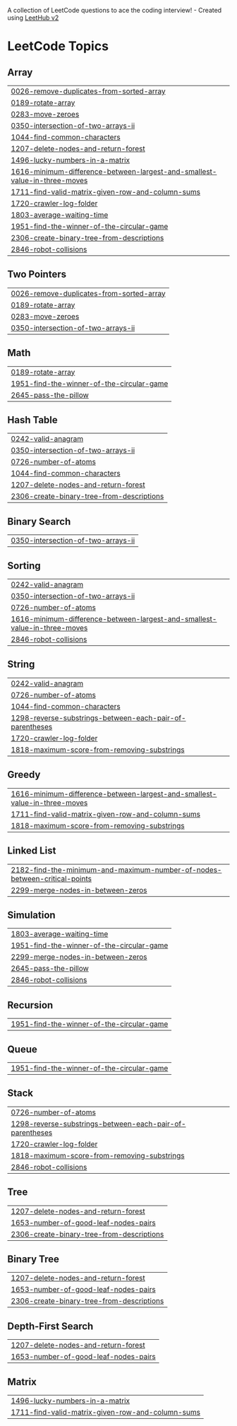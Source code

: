 A collection of LeetCode questions to ace the coding interview! - Created using [LeetHub v2](https://github.com/arunbhardwaj/LeetHub-2.0)
<!---LeetCode Topics Start-->
# LeetCode Topics
## Array
|  |
| ------- |
| [0026-remove-duplicates-from-sorted-array](https://github.com/supriyajathar/Leetcode/tree/master/0026-remove-duplicates-from-sorted-array) |
| [0189-rotate-array](https://github.com/supriyajathar/Leetcode/tree/master/0189-rotate-array) |
| [0283-move-zeroes](https://github.com/supriyajathar/Leetcode/tree/master/0283-move-zeroes) |
| [0350-intersection-of-two-arrays-ii](https://github.com/supriyajathar/Leetcode/tree/master/0350-intersection-of-two-arrays-ii) |
| [1044-find-common-characters](https://github.com/supriyajathar/Leetcode/tree/master/1044-find-common-characters) |
| [1207-delete-nodes-and-return-forest](https://github.com/supriyajathar/Leetcode/tree/master/1207-delete-nodes-and-return-forest) |
| [1496-lucky-numbers-in-a-matrix](https://github.com/supriyajathar/Leetcode/tree/master/1496-lucky-numbers-in-a-matrix) |
| [1616-minimum-difference-between-largest-and-smallest-value-in-three-moves](https://github.com/supriyajathar/Leetcode/tree/master/1616-minimum-difference-between-largest-and-smallest-value-in-three-moves) |
| [1711-find-valid-matrix-given-row-and-column-sums](https://github.com/supriyajathar/Leetcode/tree/master/1711-find-valid-matrix-given-row-and-column-sums) |
| [1720-crawler-log-folder](https://github.com/supriyajathar/Leetcode/tree/master/1720-crawler-log-folder) |
| [1803-average-waiting-time](https://github.com/supriyajathar/Leetcode/tree/master/1803-average-waiting-time) |
| [1951-find-the-winner-of-the-circular-game](https://github.com/supriyajathar/Leetcode/tree/master/1951-find-the-winner-of-the-circular-game) |
| [2306-create-binary-tree-from-descriptions](https://github.com/supriyajathar/Leetcode/tree/master/2306-create-binary-tree-from-descriptions) |
| [2846-robot-collisions](https://github.com/supriyajathar/Leetcode/tree/master/2846-robot-collisions) |
## Two Pointers
|  |
| ------- |
| [0026-remove-duplicates-from-sorted-array](https://github.com/supriyajathar/Leetcode/tree/master/0026-remove-duplicates-from-sorted-array) |
| [0189-rotate-array](https://github.com/supriyajathar/Leetcode/tree/master/0189-rotate-array) |
| [0283-move-zeroes](https://github.com/supriyajathar/Leetcode/tree/master/0283-move-zeroes) |
| [0350-intersection-of-two-arrays-ii](https://github.com/supriyajathar/Leetcode/tree/master/0350-intersection-of-two-arrays-ii) |
## Math
|  |
| ------- |
| [0189-rotate-array](https://github.com/supriyajathar/Leetcode/tree/master/0189-rotate-array) |
| [1951-find-the-winner-of-the-circular-game](https://github.com/supriyajathar/Leetcode/tree/master/1951-find-the-winner-of-the-circular-game) |
| [2645-pass-the-pillow](https://github.com/supriyajathar/Leetcode/tree/master/2645-pass-the-pillow) |
## Hash Table
|  |
| ------- |
| [0242-valid-anagram](https://github.com/supriyajathar/Leetcode/tree/master/0242-valid-anagram) |
| [0350-intersection-of-two-arrays-ii](https://github.com/supriyajathar/Leetcode/tree/master/0350-intersection-of-two-arrays-ii) |
| [0726-number-of-atoms](https://github.com/supriyajathar/Leetcode/tree/master/0726-number-of-atoms) |
| [1044-find-common-characters](https://github.com/supriyajathar/Leetcode/tree/master/1044-find-common-characters) |
| [1207-delete-nodes-and-return-forest](https://github.com/supriyajathar/Leetcode/tree/master/1207-delete-nodes-and-return-forest) |
| [2306-create-binary-tree-from-descriptions](https://github.com/supriyajathar/Leetcode/tree/master/2306-create-binary-tree-from-descriptions) |
## Binary Search
|  |
| ------- |
| [0350-intersection-of-two-arrays-ii](https://github.com/supriyajathar/Leetcode/tree/master/0350-intersection-of-two-arrays-ii) |
## Sorting
|  |
| ------- |
| [0242-valid-anagram](https://github.com/supriyajathar/Leetcode/tree/master/0242-valid-anagram) |
| [0350-intersection-of-two-arrays-ii](https://github.com/supriyajathar/Leetcode/tree/master/0350-intersection-of-two-arrays-ii) |
| [0726-number-of-atoms](https://github.com/supriyajathar/Leetcode/tree/master/0726-number-of-atoms) |
| [1616-minimum-difference-between-largest-and-smallest-value-in-three-moves](https://github.com/supriyajathar/Leetcode/tree/master/1616-minimum-difference-between-largest-and-smallest-value-in-three-moves) |
| [2846-robot-collisions](https://github.com/supriyajathar/Leetcode/tree/master/2846-robot-collisions) |
## String
|  |
| ------- |
| [0242-valid-anagram](https://github.com/supriyajathar/Leetcode/tree/master/0242-valid-anagram) |
| [0726-number-of-atoms](https://github.com/supriyajathar/Leetcode/tree/master/0726-number-of-atoms) |
| [1044-find-common-characters](https://github.com/supriyajathar/Leetcode/tree/master/1044-find-common-characters) |
| [1298-reverse-substrings-between-each-pair-of-parentheses](https://github.com/supriyajathar/Leetcode/tree/master/1298-reverse-substrings-between-each-pair-of-parentheses) |
| [1720-crawler-log-folder](https://github.com/supriyajathar/Leetcode/tree/master/1720-crawler-log-folder) |
| [1818-maximum-score-from-removing-substrings](https://github.com/supriyajathar/Leetcode/tree/master/1818-maximum-score-from-removing-substrings) |
## Greedy
|  |
| ------- |
| [1616-minimum-difference-between-largest-and-smallest-value-in-three-moves](https://github.com/supriyajathar/Leetcode/tree/master/1616-minimum-difference-between-largest-and-smallest-value-in-three-moves) |
| [1711-find-valid-matrix-given-row-and-column-sums](https://github.com/supriyajathar/Leetcode/tree/master/1711-find-valid-matrix-given-row-and-column-sums) |
| [1818-maximum-score-from-removing-substrings](https://github.com/supriyajathar/Leetcode/tree/master/1818-maximum-score-from-removing-substrings) |
## Linked List
|  |
| ------- |
| [2182-find-the-minimum-and-maximum-number-of-nodes-between-critical-points](https://github.com/supriyajathar/Leetcode/tree/master/2182-find-the-minimum-and-maximum-number-of-nodes-between-critical-points) |
| [2299-merge-nodes-in-between-zeros](https://github.com/supriyajathar/Leetcode/tree/master/2299-merge-nodes-in-between-zeros) |
## Simulation
|  |
| ------- |
| [1803-average-waiting-time](https://github.com/supriyajathar/Leetcode/tree/master/1803-average-waiting-time) |
| [1951-find-the-winner-of-the-circular-game](https://github.com/supriyajathar/Leetcode/tree/master/1951-find-the-winner-of-the-circular-game) |
| [2299-merge-nodes-in-between-zeros](https://github.com/supriyajathar/Leetcode/tree/master/2299-merge-nodes-in-between-zeros) |
| [2645-pass-the-pillow](https://github.com/supriyajathar/Leetcode/tree/master/2645-pass-the-pillow) |
| [2846-robot-collisions](https://github.com/supriyajathar/Leetcode/tree/master/2846-robot-collisions) |
## Recursion
|  |
| ------- |
| [1951-find-the-winner-of-the-circular-game](https://github.com/supriyajathar/Leetcode/tree/master/1951-find-the-winner-of-the-circular-game) |
## Queue
|  |
| ------- |
| [1951-find-the-winner-of-the-circular-game](https://github.com/supriyajathar/Leetcode/tree/master/1951-find-the-winner-of-the-circular-game) |
## Stack
|  |
| ------- |
| [0726-number-of-atoms](https://github.com/supriyajathar/Leetcode/tree/master/0726-number-of-atoms) |
| [1298-reverse-substrings-between-each-pair-of-parentheses](https://github.com/supriyajathar/Leetcode/tree/master/1298-reverse-substrings-between-each-pair-of-parentheses) |
| [1720-crawler-log-folder](https://github.com/supriyajathar/Leetcode/tree/master/1720-crawler-log-folder) |
| [1818-maximum-score-from-removing-substrings](https://github.com/supriyajathar/Leetcode/tree/master/1818-maximum-score-from-removing-substrings) |
| [2846-robot-collisions](https://github.com/supriyajathar/Leetcode/tree/master/2846-robot-collisions) |
## Tree
|  |
| ------- |
| [1207-delete-nodes-and-return-forest](https://github.com/supriyajathar/Leetcode/tree/master/1207-delete-nodes-and-return-forest) |
| [1653-number-of-good-leaf-nodes-pairs](https://github.com/supriyajathar/Leetcode/tree/master/1653-number-of-good-leaf-nodes-pairs) |
| [2306-create-binary-tree-from-descriptions](https://github.com/supriyajathar/Leetcode/tree/master/2306-create-binary-tree-from-descriptions) |
## Binary Tree
|  |
| ------- |
| [1207-delete-nodes-and-return-forest](https://github.com/supriyajathar/Leetcode/tree/master/1207-delete-nodes-and-return-forest) |
| [1653-number-of-good-leaf-nodes-pairs](https://github.com/supriyajathar/Leetcode/tree/master/1653-number-of-good-leaf-nodes-pairs) |
| [2306-create-binary-tree-from-descriptions](https://github.com/supriyajathar/Leetcode/tree/master/2306-create-binary-tree-from-descriptions) |
## Depth-First Search
|  |
| ------- |
| [1207-delete-nodes-and-return-forest](https://github.com/supriyajathar/Leetcode/tree/master/1207-delete-nodes-and-return-forest) |
| [1653-number-of-good-leaf-nodes-pairs](https://github.com/supriyajathar/Leetcode/tree/master/1653-number-of-good-leaf-nodes-pairs) |
## Matrix
|  |
| ------- |
| [1496-lucky-numbers-in-a-matrix](https://github.com/supriyajathar/Leetcode/tree/master/1496-lucky-numbers-in-a-matrix) |
| [1711-find-valid-matrix-given-row-and-column-sums](https://github.com/supriyajathar/Leetcode/tree/master/1711-find-valid-matrix-given-row-and-column-sums) |
<!---LeetCode Topics End-->